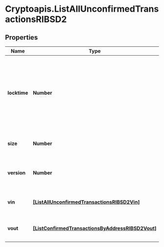 # Cryptoapis.ListAllUnconfirmedTransactionsRIBSD2

## Properties

Name | Type | Description | Notes
------------ | ------------- | ------------- | -------------
**locktime** | **Number** | Represents the locktime on the transaction on the specific blockchain, i.e. the blockheight at which the transaction is valid. | 
**size** | **Number** | Represents the total size of this transaction. | 
**version** | **Number** | Represents the transaction&#39;s version number. | 
**vin** | [**[ListAllUnconfirmedTransactionsRIBSD2Vin]**](ListAllUnconfirmedTransactionsRIBSD2Vin.md) | Represents the transaction inputs. | 
**vout** | [**[ListConfirmedTransactionsByAddressRIBSD2Vout]**](ListConfirmedTransactionsByAddressRIBSD2Vout.md) | Represents the transaction outputs. | 


